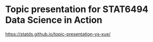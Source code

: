 # Topic presentation for STAT6494 Data Science in Action

https://statds.github.io/topic-presentation-ys-xue/
